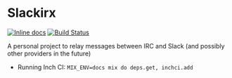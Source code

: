 # Slackirx

[![Inline docs](http://inch-ci.org/github/aspett/slackirx_new.svg)](http://inch-ci.org/github/aspett/slackirx_new)
[![Build Status](https://travis-ci.org/aspett/slackirx_new.svg?branch=master)](https://travis-ci.org/aspett/slackirx_new)

A personal project to relay messages between IRC and Slack (and possibly other providers in the future)

- Running Inch CI: `MIX_ENV=docs mix do deps.get, inchci.add`

